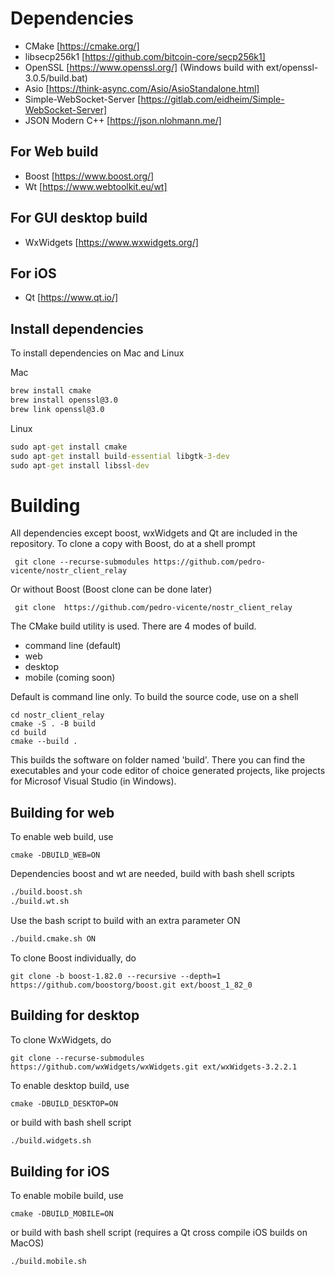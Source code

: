 # Dependencies

- CMake [https://cmake.org/]
- libsecp256k1 [https://github.com/bitcoin-core/secp256k1]
- OpenSSL [https://www.openssl.org/] (Windows build with ext/openssl-3.0.5/build.bat)
- Asio [https://think-async.com/Asio/AsioStandalone.html] 
- Simple-WebSocket-Server [https://gitlab.com/eidheim/Simple-WebSocket-Server] 
- JSON Modern C++ [https://json.nlohmann.me/] 

## For Web build

- Boost [https://www.boost.org/]
- Wt [https://www.webtoolkit.eu/wt]

## For GUI desktop build

- WxWidgets [https://www.wxwidgets.org/]

## For iOS

- Qt [https://www.qt.io/]

## Install dependencies

To install dependencies on Mac and Linux

Mac

``` cmd 
brew install cmake
brew install openssl@3.0
brew link openssl@3.0
```

Linux

``` cmd 
sudo apt-get install cmake
sudo apt-get install build-essential libgtk-3-dev 
sudo apt-get install libssl-dev 
```

# Building

All dependencies except boost, wxWidgets and Qt are included in the repository. To clone a copy with Boost, do at a shell prompt

```
 git clone --recurse-submodules https://github.com/pedro-vicente/nostr_client_relay
```

Or without Boost (Boost clone can be done later)

```
 git clone  https://github.com/pedro-vicente/nostr_client_relay
```

The CMake build utility is used. There are 4 modes of build.

- command line (default)
- web 
- desktop 
- mobile (coming soon)

Default is command line only. To build the source code, use on a shell

```
cd nostr_client_relay
cmake -S . -B build
cd build
cmake --build . 

```

This builds the software on folder named 'build'. There you can find the executables and your code editor of choice
generated projects, like projects for Microsof Visual Studio (in Windows).

## Building for web 

To enable web build, use 

```
cmake -DBUILD_WEB=ON

```

Dependencies boost and wt are needed, build with bash shell scripts

``` cmd
./build.boost.sh
./build.wt.sh
```

Use the bash script to build with an extra parameter ON

``` cmd
./build.cmake.sh ON
```

To clone Boost individually, do

```
git clone -b boost-1.82.0 --recursive --depth=1 https://github.com/boostorg/boost.git ext/boost_1_82_0
```

## Building for desktop

To clone WxWidgets, do

```
git clone --recurse-submodules https://github.com/wxWidgets/wxWidgets.git ext/wxWidgets-3.2.2.1
```

To enable desktop build, use 

```
cmake -DBUILD_DESKTOP=ON

```

or build with bash shell script

``` cmd
./build.widgets.sh
```

## Building for iOS

To enable mobile build, use 

```
cmake -DBUILD_MOBILE=ON

```

or build with bash shell script (requires a Qt cross compile iOS builds on MacOS) 

``` cmd
./build.mobile.sh
```
